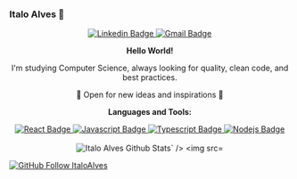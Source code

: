 ### Italo Alves :rocket:

<div align="center">
  <a href="https://www.linkedin.com/in/italo-alves-48b9b897/" target="_blank" alt="Linkedin" rel="noopener">
    <img src="https://img.shields.io/badge/Linkedin-0077B5?style=for-the-badge&logo=linkedin&logoColor=white&link=https://www.linkedin.com/in/italo-alves-48b9b897" alt="Linkedin Badge" />
  </a>
  <a href="mailto:italo8883@gmail.com">
    <img src="https://img.shields.io/badge/Gmail-D14836?style=for-the-badge&logo=gmail&logoColor=white&mailto:italo8883@gmail.com" alt="Gmail Badge" />
  </a>
</div>

<p align="center">
  <strong>Hello World!</strong>
</p>

<div align="center">I'm studying Computer Science, always looking for quality, clean code, and best practices.</div>
<p align="center">🧠 Open for new ideas and inspirations 🧠</p>

<p align="center"> <strong>Languages and Tools:</strong></p>

<div align="center">
  <a href="#"><img src="https://img.shields.io/badge/-React-61DBFB?style=for-the-badge&labelColor=black&logo=react&logoColor=61DBFB" alt="React Badge" /> </a>
  <a href="#"><img src="https://img.shields.io/badge/-Javascript-F0DB4F?style=for-the-badge&labelColor=black&logo=javascript&logoColor=F0DB4F" alt="Javascript Badge" /> </a>
  <a href="#"><img src="https://img.shields.io/badge/-Typescript-007acc?style=for-the-badge&labelColor=black&logo=typescript&logoColor=007acc" alt="Typescript Badge" /> </a>
  <a href="#"><img src="https://img.shields.io/badge/-Nodejs-3C873A?style=for-the-badge&labelColor=black&logo=node.js&logoColor=3C873A" alt="Nodejs Badge" /> </a>
</div>
                                                                                                                                              
<br />

<div align="center">
  <img src=`https://github-readme-stats.vercel.app/api/?username=Italo-          Alves&show_icons=true&hide=contribs,prs&title_color=fff&icon_color=79ff97&text_color=9f9f9f&bg_color=151515" alt="Italo Alves Github Stats` />
  <img src="https://github-readme-stats.vercel.app/api/top-langs/?username=Italo-Alves&langs_count=8&title_color=fff&icon_color=79ff97&text_color=9f9f9f&bg_color=151515" alt="Italo Alves Github Top Langs" /> 
</div>

[![GitHub Follow ItaloAlves](https://img.shields.io/github/followers/ItaloAlves?label=follow&style=social)](https://github.com/Italo-Alves)

<!--
**Italo-Alves** is a ✨ _special_ ✨ repository because its `README.md` (this file) appears on your GitHub profile.

Here are some ideas to get you started:

- 🔭 I’m currently working on ...
- 🌱 I’m currently learning ...
- 👯 I’m looking to collaborate on ...
- 🤔 I’m looking for help with ...
- 💬 Ask me about ...
- 📫 How to reach me: ...
- 😄 Pronouns: ...
- ⚡ Fun fact: ...
-->
